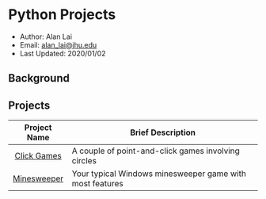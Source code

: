 # Python Projects

* Author: Alan Lai
* Email: alan_lai@jhu.edu
* Last Updated: 2020/01/02

## Background

## Projects
|Project Name       |Brief Description|
|:-------:          |-----------------|     
|[Click Games](https://github.com/alanx3x7/python_projects/tree/master/Click_Game)        |A couple of point-and-click games involving circles
|[Minesweeper](https://github.com/alanx3x7/python_projects/tree/master/Minesweeper)        |Your typical Windows minesweeper game with most features

